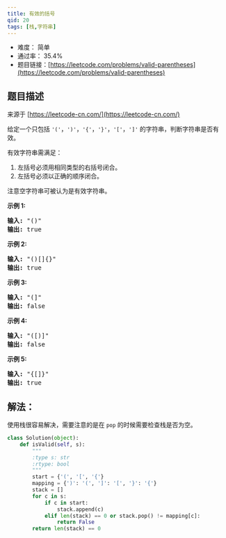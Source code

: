 ```yaml
---
title: 有效的括号
qid: 20
tags: [栈,字符串]
---
```



- 难度： 简单
- 通过率： 35.4%
- 题目链接：[https://leetcode.com/problems/valid-parentheses](https://leetcode.com/problems/valid-parentheses)


## 题目描述

来源于 [https://leetcode-cn.com/](https://leetcode-cn.com/)

<p>给定一个只包括 <code>&#39;(&#39;</code>，<code>&#39;)&#39;</code>，<code>&#39;{&#39;</code>，<code>&#39;}&#39;</code>，<code>&#39;[&#39;</code>，<code>&#39;]&#39;</code>&nbsp;的字符串，判断字符串是否有效。</p>

<p>有效字符串需满足：</p>

<ol>
	<li>左括号必须用相同类型的右括号闭合。</li>
	<li>左括号必须以正确的顺序闭合。</li>
</ol>

<p>注意空字符串可被认为是有效字符串。</p>

<p><strong>示例 1:</strong></p>

<pre><strong>输入:</strong> &quot;()&quot;
<strong>输出:</strong> true
</pre>

<p><strong>示例&nbsp;2:</strong></p>

<pre><strong>输入:</strong> &quot;()[]{}&quot;
<strong>输出:</strong> true
</pre>

<p><strong>示例&nbsp;3:</strong></p>

<pre><strong>输入:</strong> &quot;(]&quot;
<strong>输出:</strong> false
</pre>

<p><strong>示例&nbsp;4:</strong></p>

<pre><strong>输入:</strong> &quot;([)]&quot;
<strong>输出:</strong> false
</pre>

<p><strong>示例&nbsp;5:</strong></p>

<pre><strong>输入:</strong> &quot;{[]}&quot;
<strong>输出:</strong> true</pre>


## 解法：

使用栈很容易解决，需要注意的是在 `pop` 的时候需要检查栈是否为空。

```python
class Solution(object):
    def isValid(self, s):
        """
        :type s: str
        :rtype: bool
        """
        start = {'(', '[', '{'}
        mapping = {')': '(', ']': '[', '}': '{'}
        stack = []
        for c in s:
            if c in start:
                stack.append(c)
            elif len(stack) == 0 or stack.pop() != mapping[c]:
                return False
        return len(stack) == 0
```